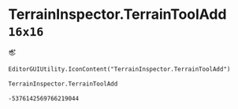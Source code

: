 # TerrainInspector.TerrainToolAdd `16x16`
<img src="/img/TerrainInspector.TerrainToolAdd.png" width=16 height=16>

``` CSharp
EditorGUIUtility.IconContent("TerrainInspector.TerrainToolAdd")
```
```
TerrainInspector.TerrainToolAdd
```
```
-5376142569766219044
```
